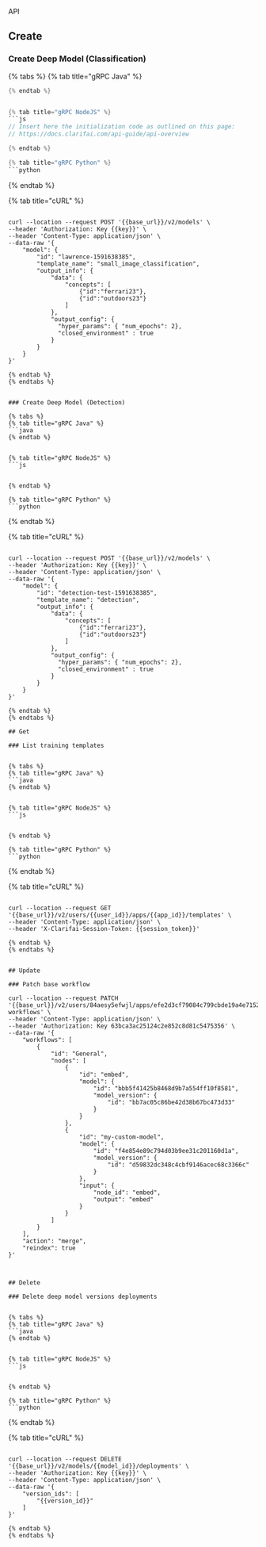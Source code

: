 API

## Create

### Create Deep Model (Classification)

{% tabs %}
{% tab title="gRPC Java" %}
```java
{% endtab %}


{% tab title="gRPC NodeJS" %}
```js
// Insert here the initialization code as outlined on this page:
// https://docs.clarifai.com/api-guide/api-overview

{% endtab %}

{% tab title="gRPC Python" %}
```python

```
{% endtab %}


{% tab title="cURL" %}
```text

curl --location --request POST '{{base_url}}/v2/models' \
--header 'Authorization: Key {{key}}' \
--header 'Content-Type: application/json' \
--data-raw '{
    "model": {
        "id": "lawrence-1591638385",
        "template_name": "small_image_classification",
        "output_info": {
            "data": {
                "concepts": [
                    {"id":"ferrari23"},
                    {"id":"outdoors23"}
                ]
            },
            "output_config": {
              "hyper_params": { "num_epochs": 2},
        	  "closed_environment" : true
            }
        }
    }
}'

{% endtab %}
{% endtabs %}


### Create Deep Model (Detection)

{% tabs %}
{% tab title="gRPC Java" %}
```java
{% endtab %}


{% tab title="gRPC NodeJS" %}
```js


{% endtab %}

{% tab title="gRPC Python" %}
```python

```
{% endtab %}


{% tab title="cURL" %}
```text

curl --location --request POST '{{base_url}}/v2/models' \
--header 'Authorization: Key {{key}}' \
--header 'Content-Type: application/json' \
--data-raw '{
    "model": {
        "id": "detection-test-1591638385",
        "template_name": "detection",
        "output_info": {
            "data": {
                "concepts": [
                    {"id":"ferrari23"},
                    {"id":"outdoors23"}
                ]
            },
            "output_config": {
              "hyper_params": { "num_epochs": 2},
        	  "closed_environment" : true
            }
        }
    }
}'

{% endtab %}
{% endtabs %}

## Get

### List training templates


{% tabs %}
{% tab title="gRPC Java" %}
```java
{% endtab %}


{% tab title="gRPC NodeJS" %}
```js


{% endtab %}

{% tab title="gRPC Python" %}
```python

```
{% endtab %}


{% tab title="cURL" %}
```text

curl --location --request GET '{{base_url}}/v2/users/{{user_id}}/apps/{{app_id}}/templates' \
--header 'Content-Type: application/json' \
--header 'X-Clarifai-Session-Token: {{session_token}}'

{% endtab %}
{% endtabs %}


## Update

### Patch base workflow

curl --location --request PATCH '{{base_url}}/v2/users/84aesy5efwjl/apps/efe2d3cf79084c799cbde19a4e71527c/base-workflows' \
--header 'Content-Type: application/json' \
--header 'Authorization: Key 63bca3ac25124c2e852c8d81c5475356' \
--data-raw '{
    "workflows": [
        {
            "id": "General",
            "nodes": [
                {
                    "id": "embed",
                    "model": {
                        "id": "bbb5f41425b8468d9b7a554ff10f8581",
                        "model_version": {
                            "id": "bb7ac05c86be42d38b67bc473d33"
                        }
                    }
                },
                {
                    "id": "my-custom-model",
                    "model": {
                        "id": "f4e854e89c794d03b9ee31c201160d1a",
                        "model_version": {
                            "id": "d59832dc348c4cbf9146acec68c3366c"
                        }
                    },
                    "input": {
                        "node_id": "embed",
                        "output": "embed"
                    }
                }
            ]
        }
    ],
    "action": "merge",
    "reindex": true
}'



## Delete

### Delete deep model versions deployments


{% tabs %}
{% tab title="gRPC Java" %}
```java
{% endtab %}


{% tab title="gRPC NodeJS" %}
```js


{% endtab %}

{% tab title="gRPC Python" %}
```python

```
{% endtab %}


{% tab title="cURL" %}
```text

curl --location --request DELETE '{{base_url}}/v2/models/{{model_id}}/deployments' \
--header 'Authorization: Key {{key}}' \
--header 'Content-Type: application/json' \
--data-raw '{
	"version_ids": [
    	"{{version_id}}"
	]
}'

{% endtab %}
{% endtabs %}
